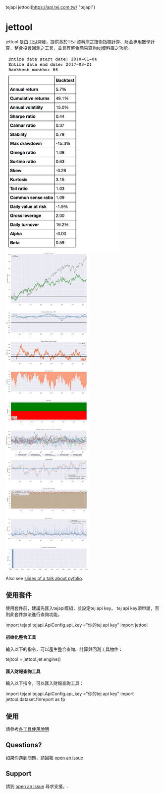 tejapi jettool(https://api.tej.com.tw/ "tejapi")

# jettool


jettool 是由 [TEJ](https://www.tej.com.tw/)開發，提供基於TEJ 資料庫之技術指標計算、財金專用數學計算、整合投資回測之工具，並具有整合簡易查詢tej資料庫之功能。



![simple tear 0](https://github.com/quantopian/pyfolio/raw/master/docs/simple_tear_0.png "Example tear sheet created from a Zipline algo")
![simple tear 1](https://github.com/quantopian/pyfolio/raw/master/docs/simple_tear_1.png "Example tear sheet created from a Zipline algo")

Also see [slides of a talk about
pyfolio](https://nbviewer.jupyter.org/format/slides/github/quantopian/pyfolio/blob/master/pyfolio/examples/pyfolio_talk_slides.ipynb#/).

## 使用套件

使用套件前，建議先匯入tejapi模組，並設定tej api key。
tej api key須申請，否則此套件無法進行查詢功能。

import tejapi
tejapi.ApiConfig.api_key ="你的tej api key"
import jettool

#### 初始化整合工具

輸入以下的指令，可以產生整合查詢、計算與回測工具物件：

tejtool = jettool.jet.engine()


#### 匯入財報查詢工具

輸入以下指令，可以匯入財報查詢工具：

import tejapi
tejapi.ApiConfig.api_key ="你的tej api key"
import jettool.dataset.finreport as fp


## 使用

請參考[各工具使用說明](https://github.com/beaneball33/jettool/tree/master/docs) 


## Questions?

如果你遇到問題，請回報 [open an issue](https://github.com/beaneball33/jettool/issues)



## Support

請到 [open an issue](https://github.com/beaneball33/jettool/issues) 尋求支援。.
